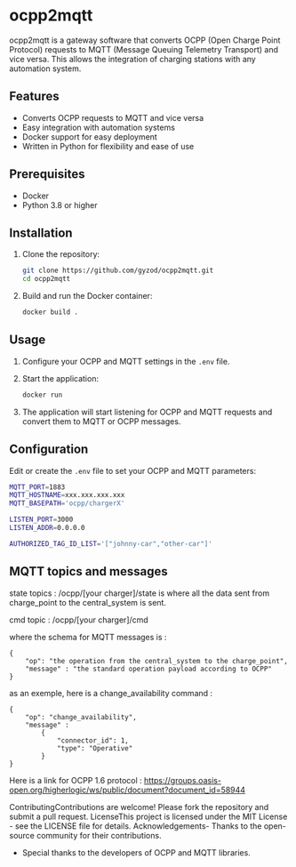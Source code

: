 # ocpp2mqtt

ocpp2mqtt is a gateway software that converts OCPP (Open Charge Point Protocol) requests to MQTT (Message Queuing Telemetry Transport) and vice versa. This allows the integration of charging stations with any automation system.

## Features

- Converts OCPP requests to MQTT and vice versa
- Easy integration with automation systems
- Docker support for easy deployment
- Written in Python for flexibility and ease of use

## Prerequisites

- Docker
- Python 3.8 or higher

## Installation

1. Clone the repository:

    ```bash
    git clone https://github.com/gyzod/ocpp2mqtt.git
    cd ocpp2mqtt
    ```

2. Build and run the Docker container:

    ```bash
    docker build .
    ```

## Usage

1. Configure your OCPP and MQTT settings in the `.env` file.

2. Start the application:

    ```bash
    docker run
    ```

3. The application will start listening for OCPP and MQTT requests and convert them to MQTT or OCPP messages.

## Configuration

Edit or create the `.env` file to set your OCPP and MQTT parameters:

```bash
MQTT_PORT=1883
MQTT_HOSTNAME=xxx.xxx.xxx.xxx
MQTT_BASEPATH='ocpp/chargerX'

LISTEN_PORT=3000
LISTEN_ADDR=0.0.0.0

AUTHORIZED_TAG_ID_LIST='["johnny-car","other-car"]'

```

## MQTT topics and messages

state topics : /ocpp/[your charger]/state is where all the data sent from charge_point to the central_system is sent.

cmd topic : /ocpp/[your charger]/cmd

where the schema for MQTT messages is : 

```
{
    "op": "the operation from the central_system to the charge_point",
    "message" : "the standard operation payload according to OCPP"
}
```



as an exemple, here is a change_availability command :

```
{
    "op": "change_availability",
    "message" :
        {
            "connector_id": 1,
            "type": "Operative"
        }
}

```

Here is a link for OCPP 1.6 protocol : https://groups.oasis-open.org/higherlogic/ws/public/document?document_id=58944

ContributingContributions are welcome! Please fork the repository and submit a pull request.
LicenseThis project is licensed under the MIT License - see the LICENSE file for details.
Acknowledgements- Thanks to the open-source community for their contributions.
- Special thanks to the developers of OCPP and MQTT libraries.
